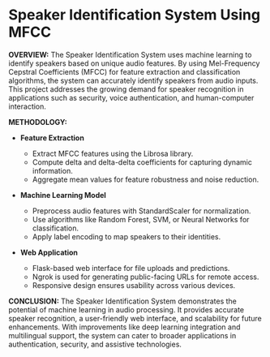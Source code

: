 # Speaker Identification System Using MFCC

**OVERVIEW:** 
The Speaker Identification System uses machine learning to identify speakers based on unique audio features. By using Mel-Frequency Cepstral Coefficients (MFCC) for feature extraction and classification algorithms, the system can accurately identify speakers from audio inputs. This project addresses the growing demand for speaker recognition in applications such as security, voice authentication, and human-computer interaction.

**METHODOLOGY:**

+ **Feature Extraction**
    - Extract MFCC features using the Librosa library.
    - Compute delta and delta-delta coefficients for capturing dynamic information.
    - Aggregate mean values for feature robustness and noise reduction.
    
+ **Machine Learning Model**
    - Preprocess audio features with StandardScaler for normalization.
    - Use algorithms like Random Forest, SVM, or Neural Networks for classification.
    - Apply label encoding to map speakers to their identities.
    
+ **Web Application**
    - Flask-based web interface for file uploads and predictions.
    - Ngrok is used for generating public-facing URLs for remote access.
    - Responsive design ensures usability across various devices.

**CONCLUSION:** 
The Speaker Identification System demonstrates the potential of machine learning in audio processing. It provides accurate speaker recognition, a user-friendly web interface, and scalability for future enhancements. With improvements like deep learning integration and multilingual support, the system can cater to broader applications in authentication, security, and assistive technologies.
